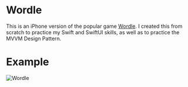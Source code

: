 # Wordle

This is an iPhone version of the popular game [Wordle](https://www.nytimes.com/games/wordle/index.html). I created this from scratch to practice my Swift and SwiftUI skills, as well as to practice the MVVM Design Pattern.

# Example
![Wordle](https://user-images.githubusercontent.com/32146689/156022977-291743ed-9cc3-450e-8611-70e684f4be5f.gif)


